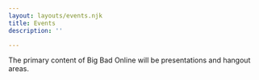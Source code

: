```yaml
---
layout: layouts/events.njk
title: Events
description: ''

---
```

The primary content of Big Bad Online will be presentations and hangout areas.
